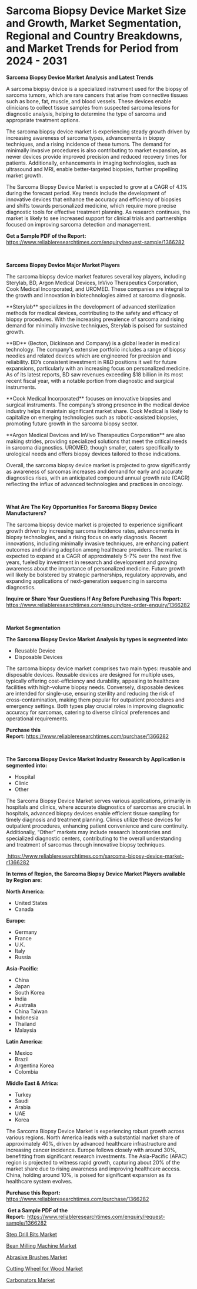 <p><h1>Sarcoma Biopsy Device Market Size and Growth, Market Segmentation, Regional and Country Breakdowns, and Market Trends for Period from 2024 -  2031</h1></p><p><strong>Sarcoma Biopsy Device Market Analysis and Latest Trends</strong></p>
<p><p>A sarcoma biopsy device is a specialized instrument used for the biopsy of sarcoma tumors, which are rare cancers that arise from connective tissues such as bone, fat, muscle, and blood vessels. These devices enable clinicians to collect tissue samples from suspected sarcoma lesions for diagnostic analysis, helping to determine the type of sarcoma and appropriate treatment options.</p><p>The sarcoma biopsy device market is experiencing steady growth driven by increasing awareness of sarcoma types, advancements in biopsy techniques, and a rising incidence of these tumors. The demand for minimally invasive procedures is also contributing to market expansion, as newer devices provide improved precision and reduced recovery times for patients. Additionally, enhancements in imaging technologies, such as ultrasound and MRI, enable better-targeted biopsies, further propelling market growth.</p><p>The Sarcoma Biopsy Device Market is expected to grow at a CAGR of 4.1% during the forecast period. Key trends include the development of innovative devices that enhance the accuracy and efficiency of biopsies and shifts towards personalized medicine, which require more precise diagnostic tools for effective treatment planning. As research continues, the market is likely to see increased support for clinical trials and partnerships focused on improving sarcoma detection and management.</p></p>
<p><strong>Get a Sample PDF of the Report:&nbsp;</strong> <a href="https://www.reliableresearchtimes.com/enquiry/request-sample/1366282?utm_campaign=1719&utm_medium=2&utm_source=Github&utm_content=ia&utm_term=18102024&utm_id=sarcoma-biopsy-device">https://www.reliableresearchtimes.com/enquiry/request-sample/1366282</a></p>
<p>&nbsp;</p>
<p><strong>Sarcoma Biopsy Device Major Market Players</strong></p>
<p><p>The sarcoma biopsy device market features several key players, including Sterylab, BD, Argon Medical Devices, InVivo Therapeutics Corporation, Cook Medical Incorporated, and UROMED. These companies are integral to the growth and innovation in biotechnologies aimed at sarcoma diagnosis.</p><p>**Sterylab** specializes in the development of advanced sterilization methods for medical devices, contributing to the safety and efficacy of biopsy procedures. With the increasing prevalence of sarcoma and rising demand for minimally invasive techniques, Sterylab is poised for sustained growth.</p><p>**BD** (Becton, Dickinson and Company) is a global leader in medical technology. The company's extensive portfolio includes a range of biopsy needles and related devices which are engineered for precision and reliability. BD’s consistent investment in R&D positions it well for future expansions, particularly with an increasing focus on personalized medicine. As of its latest reports, BD saw revenues exceeding $18 billion in its most recent fiscal year, with a notable portion from diagnostic and surgical instruments.</p><p>**Cook Medical Incorporated** focuses on innovative biopsies and surgical instruments. The company’s strong presence in the medical device industry helps it maintain significant market share. Cook Medical is likely to capitalize on emerging technologies such as robotic-assisted biopsies, promoting future growth in the sarcoma biopsy sector.</p><p>**Argon Medical Devices and InVivo Therapeutics Corporation** are also making strides, providing specialized solutions that meet the critical needs in sarcoma diagnostics. UROMED, though smaller, caters specifically to urological needs and offers biopsy devices tailored to those indications.</p><p>Overall, the sarcoma biopsy device market is projected to grow significantly as awareness of sarcomas increases and demand for early and accurate diagnostics rises, with an anticipated compound annual growth rate (CAGR) reflecting the influx of advanced technologies and practices in oncology.</p></p>
<p>&nbsp;</p>
<p><strong>What Are The Key Opportunities For Sarcoma Biopsy Device Manufacturers?</strong></p>
<p><p>The sarcoma biopsy device market is projected to experience significant growth driven by increasing sarcoma incidence rates, advancements in biopsy technologies, and a rising focus on early diagnosis. Recent innovations, including minimally invasive techniques, are enhancing patient outcomes and driving adoption among healthcare providers. The market is expected to expand at a CAGR of approximately 5-7% over the next five years, fueled by investment in research and development and growing awareness about the importance of personalized medicine. Future growth will likely be bolstered by strategic partnerships, regulatory approvals, and expanding applications of next-generation sequencing in sarcoma diagnostics.</p></p>
<p><strong>Inquire or Share Your Questions If Any Before Purchasing This Report:</strong> <a href="https://www.reliableresearchtimes.com/enquiry/pre-order-enquiry/1366282?utm_campaign=1719&utm_medium=2&utm_source=Github&utm_content=ia&utm_term=18102024&utm_id=sarcoma-biopsy-device">https://www.reliableresearchtimes.com/enquiry/pre-order-enquiry/1366282</a></p>
<p>&nbsp;</p>
<p><strong>Market Segmentation</strong></p>
<p><strong>The Sarcoma Biopsy Device Market Analysis by types is segmented into:</strong></p>
<p><ul><li>Reusable Device</li><li>Disposable Devices</li></ul></p>
<p><p>The sarcoma biopsy device market comprises two main types: reusable and disposable devices. Reusable devices are designed for multiple uses, typically offering cost-efficiency and durability, appealing to healthcare facilities with high-volume biopsy needs. Conversely, disposable devices are intended for single-use, ensuring sterility and reducing the risk of cross-contamination, making them popular for outpatient procedures and emergency settings. Both types play crucial roles in improving diagnostic accuracy for sarcomas, catering to diverse clinical preferences and operational requirements.</p></p>
<p><strong>Purchase this Report:&nbsp;</strong><a href="https://www.reliableresearchtimes.com/purchase/1366282?utm_campaign=1719&utm_medium=2&utm_source=Github&utm_content=ia&utm_term=18102024&utm_id=sarcoma-biopsy-device">https://www.reliableresearchtimes.com/purchase/1366282</a></p>
<p>&nbsp;</p>
<p><strong>The Sarcoma Biopsy Device Market Industry Research by Application is segmented into:</strong></p>
<p><ul><li>Hospital</li><li>Clinic</li><li>Other</li></ul></p>
<p><p>The Sarcoma Biopsy Device Market serves various applications, primarily in hospitals and clinics, where accurate diagnostics of sarcomas are crucial. In hospitals, advanced biopsy devices enable efficient tissue sampling for timely diagnosis and treatment planning. Clinics utilize these devices for outpatient procedures, enhancing patient convenience and care continuity. Additionally, “Other” markets may include research laboratories and specialized diagnostic centers, contributing to the overall understanding and treatment of sarcomas through innovative biopsy techniques.</p></p>
<p><a href="https://www.reliableresearchtimes.com/sarcoma-biopsy-device-market-r1366282?utm_campaign=1719&utm_medium=2&utm_source=Github&utm_content=ia&utm_term=18102024&utm_id=sarcoma-biopsy-device">&nbsp;https://www.reliableresearchtimes.com/sarcoma-biopsy-device-market-r1366282</a></p>
<p><strong>In terms of Region, the Sarcoma Biopsy Device Market Players available by Region are:</strong></p>
<p>
    <p> <strong> North America: </strong>
        <ul>
            <li>United States</li>
            <li>Canada</li>
        </ul>
        </p> 
    <p> <strong> Europe: </strong>
        <ul>
            <li>Germany</li>
            <li>France</li>
            <li>U.K.</li>
            <li>Italy</li>
            <li>Russia</li>
        </ul>
        </p> 
    <p> <strong> Asia-Pacific: </strong>
        <ul>
            <li>China</li>
            <li>Japan</li>
            <li>South Korea</li>
            <li>India</li>
            <li>Australia</li>
            <li>China Taiwan</li>
            <li>Indonesia</li>
            <li>Thailand</li>
            <li>Malaysia</li>
        </ul>
        </p> 
    <p> <strong> Latin America: </strong>
        <ul>
            <li>Mexico</li>
            <li>Brazil</li>
            <li>Argentina Korea</li>
            <li>Colombia</li>
        </ul>
        </p> 
    <p> <strong> Middle East & Africa: </strong>
        <ul>
            <li>Turkey</li>
            <li>Saudi</li>
            <li>Arabia</li>
            <li>UAE</li>
            <li>Korea</li>
        </ul>
    </p>
    </p>
<p><p>The Sarcoma Biopsy Device Market is experiencing robust growth across various regions. North America leads with a substantial market share of approximately 40%, driven by advanced healthcare infrastructure and increasing cancer incidence. Europe follows closely with around 30%, benefitting from significant research investments. The Asia-Pacific (APAC) region is projected to witness rapid growth, capturing about 20% of the market share due to rising awareness and improving healthcare access. China, holding around 10%, is poised for significant expansion as its healthcare system evolves.</p></p>
<p><strong>Purchase this Report: </strong><a href="https://www.reliableresearchtimes.com/purchase/1366282?utm_campaign=1719&utm_medium=2&utm_source=Github&utm_content=ia&utm_term=18102024&utm_id=sarcoma-biopsy-device">https://www.reliableresearchtimes.com/purchase/1366282</a></p>
<p>&nbsp;<strong>Get a Sample PDF of the Report:&nbsp;&nbsp;</strong><a href="https://www.reliableresearchtimes.com/enquiry/request-sample/1366282?utm_campaign=1719&utm_medium=2&utm_source=Github&utm_content=ia&utm_term=18102024&utm_id=sarcoma-biopsy-device">https://www.reliableresearchtimes.com/enquiry/request-sample/1366282</a></p>
<p><strong></strong></p>
<p><p><a href="https://www.linkedin.com/pulse/insights-step-drill-bits-market-size-which-expanding-94-cagr-from-2e1qf?utm_campaign=1719&utm_medium=2&utm_source=Github&utm_content=ia&utm_term=18102024&utm_id=sarcoma-biopsy-device">Step Drill Bits Market</a></p><p><a href="https://www.linkedin.com/pulse/insights-bean-milling-machine-market-players-size-geographical-1l0wf?utm_campaign=1719&utm_medium=2&utm_source=Github&utm_content=ia&utm_term=18102024&utm_id=sarcoma-biopsy-device">Bean Milling Machine Market</a></p><p><a href="https://www.linkedin.com/pulse/abrasive-brushes-market-trends-strategic-insights-2024-2031-3olwf?utm_campaign=1719&utm_medium=2&utm_source=Github&utm_content=ia&utm_term=18102024&utm_id=sarcoma-biopsy-device">Abrasive Brushes Market</a></p><p><a href="https://www.linkedin.com/pulse/future-innovation-global-cutting-wheel-wood-market-growth-gxz4f?utm_campaign=1719&utm_medium=2&utm_source=Github&utm_content=ia&utm_term=18102024&utm_id=sarcoma-biopsy-device">Cutting Wheel for Wood Market</a></p><p><a href="https://www.linkedin.com/pulse/global-carbonators-market-focus-product-type-pump-carbonizationelectric-1v7of?utm_campaign=1719&utm_medium=2&utm_source=Github&utm_content=ia&utm_term=18102024&utm_id=sarcoma-biopsy-device">Carbonators Market</a></p></p>